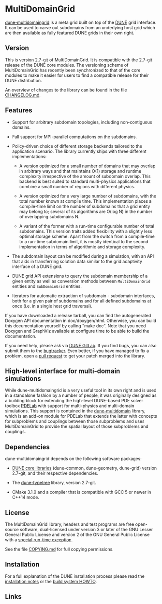 MultiDomainGrid
===============

[dune-multidomaingrid][1] is a meta grid built on top of the [DUNE][2]
grid interface. It can be used to carve out subdomains from an underlying
host grid which are then available as fully featured DUNE grids in their
own right.


Version
-------

This is version 2.7-git of MultiDomainGrid. It is compatible with the 2.7-git
release of the DUNE core modules. The versioning scheme of MultiDomainGrid
has recently been synchronized to that of the core modules to make it easier for users
to find a compatible release for their DUNE distribution.

An overview of changes to the library can be found in the file
[CHANGELOG.md][13].


Features
--------

* Support for arbitrary subdomain topologies, including non-contiguous domains.

* Full support for MPI-parallel computations on the subdomains.

* Policy-driven choice of different storage backends tailored to the application
  scenario. The library currently ships with three different implementations:

  * A version optimized for a small number of domains that may overlap in arbitrary
    ways and that maintains O(1) storage and runtime complexity irrespective of the
    amount of subdomain overlap. This backend is best suited to standard multi-physics
    applications that combine a small number of regions with different physics.

  * A version optimized for a very large number of subdomains, with the total number
    known at compile time. This implementation places a compile-time limit on the
    number of subdomains that a grid entity may belong to; several of its algorithms
    are O(log N) in the number of overlapping subdomains N.

  * A variant of the former with a run-time configurable number of total subdomains.
    This version traits added flexibility with a slightly less optimal storage scheme.
    Apart from the switch from a compile-time to a run-time subdomain limit, it is mostly
    identical to the second implementation in terms of algorithmic and storage complexity.

* The subdomain layout can be modified during a simulation, with an API that aids in
  transferring solution data similar to the grid adaptivity interface of a DUNE grid.

* DUNE grid API extensions to query the subdomain membership of a given entity as well
  as conversion methods between `MultiDomainGrid` entities and `SubDomainGrid` entities.

* Iterators for automatic extraction of subdomain - subdomain interfaces, both for a
  given pair of subdomains and for all defined subdomains at once (i.e. in a single host
  grid traversal).

If you have downloaded a release tarball, you can find the autogenerated Doxygen
API documentation in doc/doxygen/html. Otherwise, you can build this documentation
yourself by calling "make doc". Note that you need Doxygen and GraphViz available at
configure time to be able to build the documentation.

If you need help, please ask via [DUNE GitLab][1]. If you find bugs, you can also submit
them to the [bugtracker][3]. Even better, if you have managed to fix a problem, open
a [pull request][4] to get your patch merged into the library.


High-level interface for multi-domain simulations
-------------------------------------------------

While dune-multidomaingrid is a very useful tool in its own right and is used in
a standalone fashion by a number of people, it was originally designed as a building
block for extending the high-level DUNE-based PDE solver toolbox [PDELab][5] with
support for multi-physics and multi-domain simulations. This support is contained in
the [dune-multidomain][6] library, which is an add-on module for PDELab that extends
the latter with concepts for subproblems and couplings between those subproblems and
uses MultiDomainGrid to provide the spatial layout of those subproblems and couplings.


Dependencies
------------

dune-multidomaingrid depends on the following software packages:

* [DUNE core libraries][2] (dune-common, dune-geometry, dune-grid) version 2.7-git,
  and their respective dependencies.

* The [dune-typetree][7] library, version 2.7-git.

* CMake 3.1.0 and a compiler that is compatible with GCC 5 or newer in C++14 mode.


License
-------

The MultiDomainGrid library, headers and test programs are free open-source software,
dual-licensed under version 3 or later of the GNU Lesser General Public License
and version 2 of the GNU General Public License with a [special run-time exception][8].

See the file [COPYING.md][9] for full copying permissions.


Installation
------------

For a full explanation of the DUNE installation process please read
the [installation notes][11] or the [build system HOWTO][12].


Links
-----

[1]:  https://gitlab.dune-project.org/extensions/dune-multidomaingrid
[2]:  http://dune-project.org
[3]:  https://gitlab.dune-project.org/extensions/dune-multidomaingrid/issues
[4]:  https://gitlab.dune-project.org/extensions/dune-multidomaingrid/merge_requests
[5]:  http://dune-project.org/pdelab/
[6]:  http://github.com/smuething/dune-multidomain
[7]:  http://www.dune-project.org/pdelab/
[8]:  http://gcc.gnu.org/onlinedocs/libstdc++/faq.html#faq.license
[9]:  COPYING.md
[11]: http://dune-project.org/doc/installation-notes.html
[12]: http://dune-project.org/doc/buildsystem/buildsystem.pdf
[13]: CHANGELOG.md
